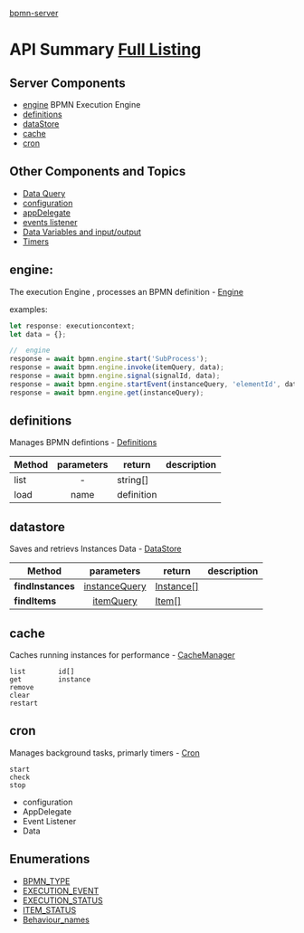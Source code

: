 [bpmn-server](api/API.md)

# API Summary [Full Listing](api/API.md)

## Server Components

- [engine](#engine) BPMN Execution Engine
- [definitions](#definitions)
- [dataStore](#datastore)
- [cache](#cache)
- [cron](#cron)

## Other Components and Topics

- [Data Query](dataQuery.md)
- [configuration](#configuration)
- [appDelegate](#appDelegate)
- [events listener](#events)
- [Data Variables and input/output](data.md)
- [Timers](timers.md)

## engine:

The execution Engine , processes an BPMN definition - [Engine](api/classes/server_Engine.Engine.md)

examples:

```ts
let response: executioncontext;
let data = {};

//  engine
response = await bpmn.engine.start('SubProcess');
response = await bpmn.engine.invoke(itemQuery, data);
response = await bpmn.engine.signal(signalId, data);
response = await bpmn.engine.startEvent(instanceQuery, 'elementId', data);
response = await bpmn.engine.get(instanceQuery);
```

## definitions

Manages BPMN defintions - [Definitions](api/classes/elements_Definition.Definition.md)

| Method | parameters | return     | description |
| ------ | :--------: | ---------- | ----------- |
| list   |     -      | string[]   |
| load   |    name    | definition |

## datastore

Saves and retrievs Instances Data - [DataStore](api/classes/datastore_DataStore.DataStore.md)

| Method            |                   parameters                   | return                                        | description |
| ----------------- | :--------------------------------------------: | --------------------------------------------- | ----------- |
| **findInstances** | [instanceQuery](dataQuery.md#instance-query) | [Instance[]](api/interfaces/interfaces_DataObjects.IInstanceData.md) |             |
| **findItems**     |     [itemQuery](dataQuery.md#item-query)     | [Item[]](api/interfaces/interfaces_DataObjects.IItemData.md)         |             |

## cache

Caches running instances for performance - [CacheManager](api/modules/server_CacheManager.md)

```
list		id[]
get			instance
remove
clear
restart
```

## cron

Manages background tasks, primarly timers - [Cron](api/modules/server_Cron.md)

```
start
check
stop
```

- configuration
- AppDelegate
- Event Listener
- Data

## Enumerations

- [BPMN_TYPE](api/enums/interfaces_Enums.BPMN_TYPE.md)
- [EXECUTION_EVENT](api/enums/interfaces_Enums.BPMN_TYPE.md)
- [EXECUTION_STATUS](api/enums/interfaces_Enums.EXECUTION_STATUS.md)
- [ITEM_STATUS](api/enums/interfaces_Enums.ITEM_STATUS.md)
- [Behaviour_names](api/modules/elements_behaviours_BehaviourLoader.md#behaviour_names)
